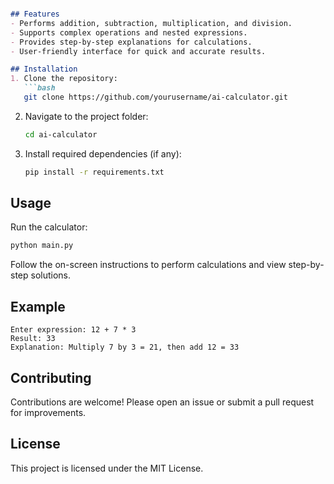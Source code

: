 
````markdown

## Features
- Performs addition, subtraction, multiplication, and division.
- Supports complex operations and nested expressions.
- Provides step-by-step explanations for calculations.
- User-friendly interface for quick and accurate results.

## Installation
1. Clone the repository:
   ```bash
   git clone https://github.com/yourusername/ai-calculator.git
````

2. Navigate to the project folder:

   ```bash
   cd ai-calculator
   ```
3. Install required dependencies (if any):

   ```bash
   pip install -r requirements.txt
   ```

## Usage

Run the calculator:

```bash
python main.py
```

Follow the on-screen instructions to perform calculations and view step-by-step solutions.

## Example

```
Enter expression: 12 + 7 * 3
Result: 33
Explanation: Multiply 7 by 3 = 21, then add 12 = 33
```

## Contributing

Contributions are welcome! Please open an issue or submit a pull request for improvements.

## License

This project is licensed under the MIT License.



